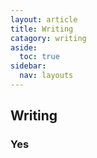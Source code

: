 ```yaml
---
layout: article
title: Writing
catagory: writing
aside:
  toc: true
sidebar:
  nav: layouts
---
```


## Writing


### Yes

